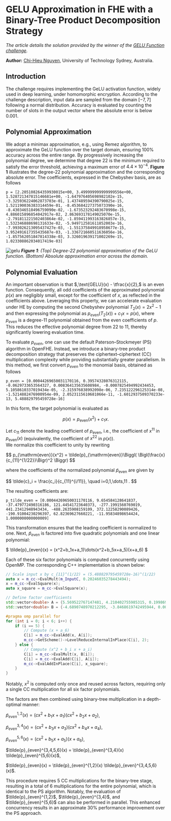 # GELU Approximation in FHE with a Binary-Tree Product Decomposition Strategy

*The article details the solution provided by the winner of the [GELU Function challenge](https://fherma.io/challenges/683eaf48eed44a699f640a92).*

**Author:** [Chi-Hieu Nguyen](https://www.linkedin.com/in/hieu-nguyen-ba6548316), University of Technology Sydney, Australia.

## Introduction

The challenge requires implementing the GeLU activation function, widely used in deep learning, under homomorphic encryption. According to the challenge description, input data are sampled from the domain $[-7,7]$ following a normal distribution. Accuracy is evaluated by counting the number of slots in the output vector where the absolute error is below $0.001$.

## Polynomial Approximation

We adopt a minimax approximation, e.g., using Remez algorithm, to approximate the GeLU function over the target domain, ensuring 100% accuracy across the entire range. By progressively increasing the polynomial degree, we determine that degree 22 is the minimum required to satisfy the error threshold, achieving a maximum error of $4.4 \times 10^{-4}$. **Figure 1** illustrates the degree-22 polynomial approximation and the corresponding absolute error. The coefficients, expressed in the Chebyshev basis, are as follows
```
p = [2.205108264359930015e+00, 3.499999999999999556e+00, 1.528721347815146681e+00, -1.647976405698982102e-15, -3.325936224062873703e-01, 1.437489594390790025e-15, 1.521190036383314459e-01, -8.453684227375073390e-16, -8.430346518496759090e-02, -1.673523292483670998e-15, 4.886015896854042917e-02, 2.863693178149025070e-15, -2.791811221502403864e-02, -1.859411993163826857e-15, 1.532346888698131633e-02, -5.949712581611852003e-16, -7.993026213095437427e-03, -1.551375849918958677e-15, 3.952491617355435687e-03, -1.336721660511636056e-16, -1.857562051847814338e-03, 3.326019639171002269e-15, 1.023308862034017419e-03]
```

![gelu](https://hackmd.io/_uploads/r1dadCS5gx.png)
***Figure 1**: (Top) Degree-22 polynomial approximation of the GeLU function. (Bottom) Absolute approximation error across the domain.*


## Polynomial Evaluation

An important observation is that $,\text{GELU}(x) - \tfrac{x}{2},$ is an even function. Consequently, all odd coefficients of the approximated polynomial $p(x)$ are negligibly small, except for the coefficient of $x$, as reflected in the coefficients above. Leveraging this property, we can accelerate evaluation under HE by computing the second Chebyshev polynomial $T_2(x) = 2x^2 - 1$ and then expressing the polynomial as $p_{even}(T_2(x))+c_1x = p(x)$, where $p_{even}$ is a degree-11 polynomial obtained from the even coefficients of $p$. This reduces the effective polynomial degree from 22 to 11, thereby significantly lowering evaluation time.

To evaluate $p_{even}$, one can use the default Paterson–Stockmeyer (PS) algorithm in OpenFHE. Instead, we introduce a binary-tree product decomposition strategy that preserves the ciphertext–ciphertext (CC) multiplication complexity while providing substantially greater parallelism. In this method, we first convert $p_{even}$ to the monomial basis, obtained as follows
```
p_even = [0.00044269650031170116, 0.39574328076312115, -0.0629733653564327, 0.008364135635608984, -0.0007825494992434453, 5.1058610337019434e-05, -2.315976838992098e-06, 7.235122296125314e-08, -1.5214882476900954e-09, 2.0523115610681066e-11, -1.6012937509370233e-13, 5.488829795459728e-16]
```

In this form, the target polynomial is evaluated as  

$$
p(x) = p_{\text{even}}(x^2) + c_1 x .
$$

Let $c_{11}$ denote the leading coefficient of $p_{\text{even}}$, i.e., the coefficient of $x^{11}$ in $p_{\text{even}}(x)$ (equivalently, the coefficient of $x^{22}$ in $p(x)$).  
We normalize this coefficient to unity by rewriting  

<p>
$$
p_{\mathrm{even}}(x^2)
= \tilde{p}_{\mathrm{even}}\Biggl(
    \Bigl(\frac{x}{c_{11}^{1/22}}\Bigr)^2
\Biggr)
$$
</p>

where the coefficients of the normalized polynomial $\tilde{p}_{\text{even}}$ are given by  

<p>
$$
\tilde{c}_i = \frac{c_i}{c_{11}^{i/11}}, \quad i=0,1,\dots,11 .
$$
</p>


The resulting coefficients are:
```
p_tilde_even = [0.00044269650031170116, 9.654584128641837, -37.479772490316186, 121.44541723640373, -277.1991560769019, 441.23412948943434, -488.2635908159109, 372.12258290089426, -190.91004230296397, 62.82369627660221, -11.95834898654424, 1.0000000000000009]
```

This transformation ensures that the leading coefficient is normalized to one. Next, $\tilde{p}_{even}$ is factored into five quadratic polynomials and one linear polynomial:

$
\tilde{p}_{even}(x) = (x^2+b_1x+a_1)\dots(x^2+b_5x+a_5)(x+a_6)
$

Each of these six factor polynomials is computed concurrently using OpenMP. The corresponding C++ implementation is shown below:
```cpp
// Scale input x by c_{11}^(1/22) = (5.488829795459728e-16)^(1/22)
auto x = m_cc->EvalMult(m_InputC, 0.20246035278443494);
x = m_cc->EvalSquare(x);
auto x_square = m_cc->EvalSquare(x);

// Define factor coefficients
std::vector<double> A = {5.569522767147481, 4.210402755985315, 0.19986968808436417, 0.8830278939922745, 2.333178076905341, 4.584534226472708e-05};
std::vector<double> B = {-4.6890748970212295, -3.8468619742495944, 0.006438840954910282, -0.9788392119088897, -2.4500575896613714};

#pragma omp parallel for
for (int i = 0; i < 6; i++) {
    if (i == 5) {
        // Compute (x + a_6)
        C[i] = m_cc->EvalAdd(x, A[i]);
        m_cc->GetScheme()->LevelReduceInternalInPlace(C[i], 2);
    } else {
        // Compute (x^2 + b_i x + a_i)
        C[i] = m_cc->EvalMult(x, B[i]);
        C[i] = m_cc->EvalAdd(C[i], A[i]);
        m_cc->EvalAddInPlace(C[i], x_square);
    }
}
```

Notably, $x^2$ is computed only once and reused across factors, requiring only a single CC multiplication for all six factor polynomials.

The factors are then combined using binary-tree multiplication in a depth-optimal manner:


$\tilde{p}_{even}^{1,2}(x) = (cx^2+b_1x+a_1)(cx^2+b_2x+a_2)$,

$\tilde{p}_{even}^{3,4}(x) = (cx^2+b_3x+a_3)(cx^2+b_4x+a_4)$,

$\tilde{p}_{even}^{5,6}(x) = (cx^2+b_5x+a_5)(x+a_6)$,

<p>
$\tilde{p}_{even}^{3,4,5,6}(x) = \tilde{p}_{even}^{3,4}(x) \tilde{p}_{even}^{5,6}(x)$,
</p>

<p>
$\tilde{p}_{even}(x) = \tilde{p}_{even}^{1,2}(x) \tilde{p}_{even}^{3,4,5,6}(x)$.
</p>

<p>
This procedure requires 5 CC multiplications for the binary-tree stage, resulting in a total of 6 multiplications for the entire polynomial, which is identical to the PS algorithm. Notably, the evaluation of $\tilde{p}_{even}^{1,2}$, $\tilde{p}_{even}^{3,4}$, and $\tilde{p}_{even}^{5,6}$ can also be performed in parallel. This enhanced concurrency results in an approximate 30% performance improvement over the PS approach.
</p>